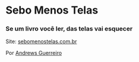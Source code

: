 # Sebo Menos Telas

### Se um livro você ler, das telas vai esquecer

Site: [sebomenostelas.com.br](https://sebomenostelas.com.br)

Por [Andrews Guerreiro](https://github.com/andguerreiro)
